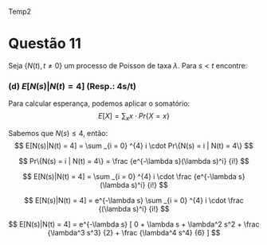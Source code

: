 Temp2


# Questão 11
Seja $\{N(t), t \neq 0\}$ um processo de Poisson de taxa $\lambda$. 
Para $s < t$ encontre:

### (d) $E[N(s)|N(t) = 4]$ (Resp.: 4s/t)

Para calcular esperança, podemos aplicar o somatório:
$$ E[X] = \sum _x x \cdot Pr\{ X = x \}$$

Sabemos que $N(s) \le 4$, então:
$$ E[N(s)|N(t) = 4] 
    = \sum _{i = 0} ^{4} i \cdot Pr\{N(s) = i | N(t) = 4\}
$$

$$ Pr\{N(s) = i | N(t) = 4\} = \frac {e^{-\lambda s}(\lambda s)^i} {i!} $$

$$ E[N(s)|N(t) = 4] 
    = \sum _{i = 0} ^{4} i \cdot \frac {e^{-\lambda s}(\lambda s)^i} {i!}
$$

$$ E[N(s)|N(t) = 4] 
    = e^{-\lambda s} \sum _{i = 0} ^{4} i \cdot \frac {(\lambda s)^i} {i!}
$$

$$ E[N(s)|N(t) = 4] 
    = e^{-\lambda s} [
        0 + \lambda s + \lambda^2 s^2 
        + \frac {\lambda^3 s^3} {2}
        + \frac {\lambda^4 s^4} {6}
    ]
$$